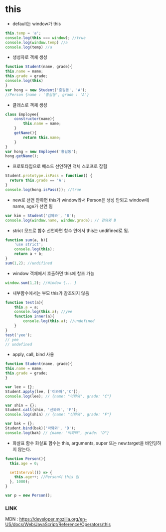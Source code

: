 # this

- default는 window가 this

```js
this.temp = 'a';
console.log(this === window); //true
console.log(window.temp) //a
console.log(temp) //a
```

- 생성자로 객체 생성

```js
function Student(name, grade){
this.name = name;
this.grade = grade;
console.log(this)
}
var hong = new Student('홍길동', 'A');
//Person {name : '홍길동', grade : 'A'}
```

- 클래스로 객체 생성

```js
class Employee{
    constructor(name){
        this.name = name;
    }
    getName(){
        return this.name;
    }
}
var hong = new Employee('홍길동');
hong.getName();
```

- 프로토타입으로 메소드 선언하면 객체 스코프로 잡힘

```js
Student.prototype.isPass = function() {
  return this.grade == 'A';
}
console.log(hong.isPass()); //true
```

- new로 선언 안하면 this가 window라서 Person은 생성 안되고 window에 name, age가 선언 됨

```js
var kim = Student('김뫄뫄', 'B');
console.log(window.name, window.grade); // 김뫄뫄 B
```

- strict 모드로 함수 선언하면 함수 안에서 this는 undifined로 됨.

```js
function sum(a, b){
    'use strict';
    console.log(this);
    return a + b;
}
sum(1,2); //undifined
```

- window 객체에서 호출하면 this에 참조 가능

```js
window.sum(1,2); //Window {... }
```

- 내부함수에서는 부모 this가 참조되지 않음

```js
function test(a){
    this.a = a;
    console.log(this.a); //yee
    function inner(a){
        console.log(this.a); //undefined
    }
}
test('yee');
// yee
// undefined
```

- apply, call, bind 사용

```js
function Student(name, grade){
this.name = name;
this.grade = grade;
}

var lee = {};
Student.apply(lee, ['이뫄뫄','C']);
console.log(lee); // {name: "이뫄뫄", grade: "C"}

var shin = {};
Student.call(shin, '신뫄뫄', 'F');
console.log(shin) // {name: "신뫄뫄", grade: "F"}

var bak = {};
Student.bind(bak)('박뫄뫄', 'D');
console.log(bak) // {name: "박뫄뫄", grade: "D"}
```

- 화살표 함수
화살표 함수는 this, arguments, super 또는 new.target을 바인딩하지 않는다.

``` js
function Person(){
  this.age = 0;

  setInterval(() => {
    this.age++; //Person이 this 임
  }, 1000);
}

var p = new Person();
```

### LINK
MDN : https://developer.mozilla.org/en-US/docs/Web/JavaScript/Reference/Operators/this
